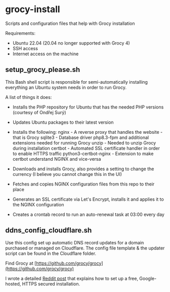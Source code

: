 # grocy-install

Scripts and configuration files that help with Grocy installation

Requirements:

- Ubuntu 22.04 (20.04 no longer supported with Grocy 4)
- SSH access
- Internet access on the machine

## setup_grocy_please.sh

This Bash shell script is responsible for semi-automatically installing everything an Ubuntu system needs in order to run Grocy.

A list of things it does:

- Installs the PHP repository for Ubuntu that has the needed PHP versions (courtesy of Ondřej Surý)
- Updates Ubuntu packages to their latest version
- Installs the following:
    nginx - A reverse proxy that handles the website - that is Grocy
    sqlite3 - Database driver
    php8.3-fpm and additional extensions needed for running Grocy
    unzip - Needed to unzip Grocy during installation
    certbot - Automated SSL certificate handler in order to enable HTTPS traffic
    python3-certbot-nginx - Extension to make certbot understand NGINX and vice-versa

- Downloads and installs Grocy, also provides a setting to change the currency (I believe you cannot change this in the UI)
- Fetches and copies NGINX configuration files from this repo to their place
- Generates an SSL certificate via Let's Encrypt, installs it and applies it to the NGINX configuration
- Creates a crontab record to run an auto-renewal task at 03:00 every day

## ddns_config_cloudflare.sh

Use this config set up automatic DNS record updates for a domain purchased or managed on Cloudflare.
The config file template & the updater script can be found in the Cloudflare folder.

Find Grocy at [https://github.com/grocy/grocy](https://github.com/grocy/grocy)

I wrote a detailed [Reddit post](https://www.reddit.com/r/grocy/comments/qvckh7/free_googlehosted_httpssecured_grocy_installation) that explains how to set up a free, Google-hosted, HTTPS secured installation.

